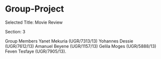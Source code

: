 # Group-Project
Selected Title: Movie Review

Section: 3 

Group Members
Yanet Mekuria (UGR/7313/13)
Yohannes Dessie (UGR/7612/13)
Amanuel Beyene (UGR/1157/13)
Gelila Moges (UGR/5888/13)
Feven Tesfaye (UGR/7905/13).
